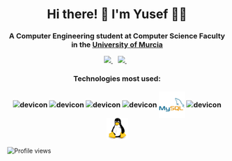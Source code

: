 <h1 align='center'>
 Hi there! 👋  I'm Yusef 👨‍💻
</h1>

<h3 align='center'>
  A Computer Engineering student at Computer Science Faculty in the <a href="https://www.um.es/en/web/informatica/">University of Murcia</a>
</h3>
 

<p align='center'>
  
  <a href="https://www.linkedin.com/in/yusef-benarroum-marin/">
    <img src="https://img.shields.io/badge/linkedin-%230077B5.svg?&style=for-the-badge&logo=linkedin&logoColor=white" />
  </a>&nbsp;&nbsp;
  <a href="mailto:yusefbm24m@gmail.com">
    <img src="https://img.shields.io/badge/Gmail-D14836?style=for-the-badge&logo=gmail&logoColor=white" />        
  </a>&nbsp;&nbsp;  
</p>

<h3 align='center'>
 Technologies most used: <br/><br/>
   <img align="center" img src="https://www.sommelierdecafe.com/2019/wp-content/uploads/2009/06/java-logo1-1.png" alt="devicon" height="60" width="38" />
   <img  align="center" src="https://www.scala-lang.org/resources/img/frontpage/scala-spiral.png" alt="devicon" height="45" width="27" />
   <img align="center" src="https://upload.wikimedia.org/wikipedia/commons/thumb/1/18/C_Programming_Language.svg/760px-C_Programming_Language.svg.png" alt="devicon" height="45" width="45" />
   <img align="center" src="https://upload.wikimedia.org/wikipedia/commons/thumb/1/18/ISO_C%2B%2B_Logo.svg/1920px-ISO_C%2B%2B_Logo.svg.png" alt="devicon" height="45" width="45" />
  <img align="center" src="https://raw.githubusercontent.com/devicons/devicon/master/icons/mysql/mysql-original-wordmark.svg" alt="devicon" height="60" width="60" />
   <img  align="center" src="https://img.utdstc.com/icon/3c7/fcf/3c7fcf4930fa9402c22cee35e03fe9fcf9e8e47c9381d6b9e6922d71ee2e067a:200" alt="devicon" height="45" width="45" />
   <img align="center" src="https://raw.githubusercontent.com/devicons/devicon/master/icons/linux/linux-original.svg" alt="devicon" height="50" width="50" />
</h3>

![Profile views](https://gpvc.arturio.dev/YusefBM) 
